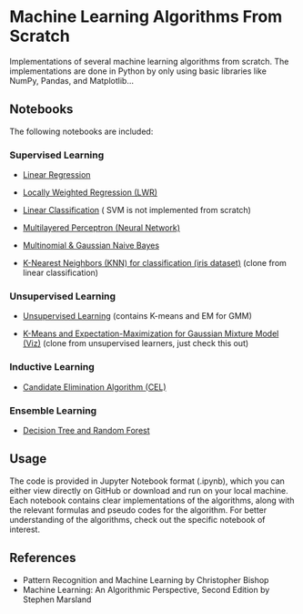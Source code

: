 # Machine Learning Algorithms From Scratch

Implementations of several machine learning algorithms from scratch. The implementations are done in Python by only using basic libraries like NumPy, Pandas, and Matplotlib...
 
## Notebooks

The following notebooks are included:

### Supervised Learning

- [Linear Regression](linear%20regression.ipynb)
- [Locally Weighted Regression (LWR)](LWR.ipynb)

- [Linear Classification](linear%20classification.ipynb) ( SVM is not implemented from scratch)

- [Multilayered Perceptron (Neural Network)](https://github.com/nonkloq/nn_dqn-from-scratch/blob/main/nn-mlp_from_scratch.ipynb)
- [Multinomial & Gaussian Naive Bayes](Multinomial_and_GaussianNP.ipynb)

- [K-Nearest Neighbors (KNN) for classification (iris dataset)](KNN_for_iris.ipynb) (clone from linear classification)


### Unsupervised Learning

- [Unsupervised Learning](unsupervised%20learners.ipynb)  (contains K-means and EM for GMM)

- [K-Means and Expectation-Maximization for Gaussian Mixture Model (Viz)](EM_for_GMM_and_Kmeans.ipynb) (clone from unsupervised learners, just check this out)

### Inductive Learning

- [Candidate Elimination Algorithm (CEL)](CEL.ipynb)

### Ensemble Learning

- [Decision Tree and Random Forest](trees&forest.ipynb)


## Usage

The code is provided in Jupyter Notebook format (.ipynb), which you can either view directly on GitHub or download and run on your local machine. Each notebook contains clear implementations of the algorithms, along with the relevant formulas and pseudo codes for the algorithm. For better understanding of the algorithms, check out the specific notebook of interest.

## References

- Pattern Recognition and Machine Learning by Christopher Bishop
- Machine Learning: An Algorithmic Perspective, Second Edition by Stephen Marsland
